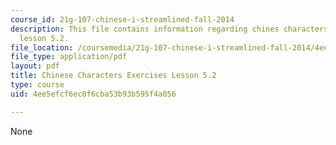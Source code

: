 ```yaml
---
course_id: 21g-107-chinese-i-streamlined-fall-2014
description: This file contains information regarding chines characters exercises
  lesson 5.2.
file_location: /coursemedia/21g-107-chinese-i-streamlined-fall-2014/4ee5efcf6ec0f6cba53b93b595f4a056_MIT21G_107F14_L5_st2_5.2.pdf
file_type: application/pdf
layout: pdf
title: Chinese Characters Exercises Lesson 5.2
type: course
uid: 4ee5efcf6ec0f6cba53b93b595f4a056

---
```

None